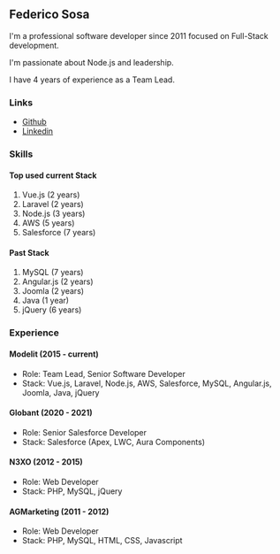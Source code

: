 ## Federico Sosa

I'm a professional software developer since 2011 focused on Full-Stack development.

I'm passionate about Node.js and leadership.

I have 4 years of experience as a Team Lead.

### Links

- [Github](https://github.com/FSDevelop)
- [Linkedin](https://www.linkedin.com/in/federico-sosa/)

### Skills

#### Top used current Stack

1. Vue.js (2 years)
2. Laravel (2 years)
3. Node.js (3 years)
4. AWS (5 years)
5. Salesforce (7 years)

#### Past Stack

1. MySQL (7 years)
2. Angular.js (2 years)
3. Joomla (2 years)
4. Java (1 year)
5. jQuery (6 years)

### Experience

#### Modelit (2015 - current)

- Role: Team Lead, Senior Software Developer
- Stack: Vue.js, Laravel, Node.js, AWS, Salesforce, MySQL, Angular.js, Joomla, Java, jQuery

#### Globant (2020 - 2021)

- Role: Senior Salesforce Developer
- Stack: Salesforce (Apex, LWC, Aura Components)

#### N3XO (2012 - 2015)

- Role: Web Developer
- Stack: PHP, MySQL, jQuery

#### AGMarketing (2011 - 2012)

- Role: Web Developer
- Stack: PHP, MySQL, HTML, CSS, Javascript
